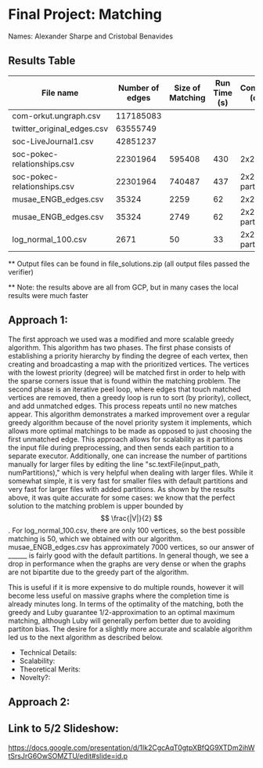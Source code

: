 # Final Project: Matching

Names: Alexander Sharpe and Cristobal Benavides

## Results Table

|           File name           |        Number of edges       | Size of Matching | Run Time (s)| Configuration (cores,_) | Iterations | Algorithm
| ------------------------------| ---------------------------- | --- | ----| ---| --- | --|
| com-orkut.ungraph.csv         | 117185083                    | | | |  | |
| twitter_original_edges.csv    | 63555749                     | | | | | |
| soc-LiveJournal1.csv          | 42851237                     | | | | | |
| soc-pokec-relationships.csv   | 22301964                     | 595408 | 430 | 2x2 | __ | Luby|
| soc-pokec-relationships.csv   | 22301964                     | 740487 | 437 | 2x2, 200 partitions| __ | GreedyMaxMatch|
| musae_ENGB_edges.csv          | 35324                        | 2259 | 62 | 2x2 | 5 | Luby |
| musae_ENGB_edges.csv          | 35324                        | 2749 | 62 | 2x2, Default partitions | 2 | GreedyMaxMatch |
| log_normal_100.csv            | 2671                         | 50 | 33 | 2x2, Default partitions | 2 |  GreedyMaxMatch|

** Output files can be found in file_solutions.zip (all output files passed the verifier) 

** Note: the results above are all from GCP, but in many cases the local results were much faster
  
## Approach 1: 

The first approach we used was a modified and more scalable greedy algorithm. This algorithm has two phases. The first phase consists of establishing a priority hierarchy by finding the degree of each vertex, then creating and broadcasting a map with the prioritized vertices. The vertices with the lowest priority (degree) will be matched first in order to help with the sparse corners issue that is found within the matching problem. The second phase is an iterative peel loop, where edges that touch matched vertices are removed, then a greedy loop is run to sort (by priority), collect, and add unmatched edges. This process repeats until no new matches appear. This algorithm demonstrates a marked improvement over a regular greedy algorithm because of the novel priority system it implements, which allows more optimal matchings to be made as opposed to just choosing the first unmatched edge. This approach allows for scalability as it partitions the input file during preprocessing, and then sends each partition to a separate executor. Additionally, one can increase the number of partitions manually for larger files by editing the line "sc.textFile(input_path, numPartitions)," which is very helpful when dealing with larger files. While it somewhat simple, it is very fast for smaller files with default partitions and very fast for larger files with added partitions. As shown by the results above, it was quite accurate for some cases: we know that the perfect solution to the matching problem is upper bounded by $$ \frac{|V|}{2} $$. For log_normal_100.csv, there are only 100 vertices, so the best possible matching is 50, which we obtained with our algorithm. musae_ENGB_edges.csv has approximately 7000 vertices, so our answer of ______ is fairly good with the default partitions. In general though, we see a drop in performance when the graphs are very dense or when the graphs are not bipartite due to the greedy part of the algorithm. 

This is useful if it is more expensive to do multiple rounds, however it will become less useful on massive graphs where the completion time is already minutes long. In terms of the optimality of the matching, both the greedy and Luby guarantee 1/2-approximation to an optimal maximum matching, although Luby will generally perfom better due to avoiding partiton bias. The desire for a slightly more accurate and scalable algorithm led us to the next algorithm as described below.

- Technical Details: 
- Scalability:
- Theoretical Merits:
- Novelty?:

## Approach 2: 

## Link to 5/2 Slideshow: 

https://docs.google.com/presentation/d/1Ik2CgcAqT0gtpXBfQG9XTDm2ihWtSrsJrG6OwSOMZTU/edit#slide=id.p

